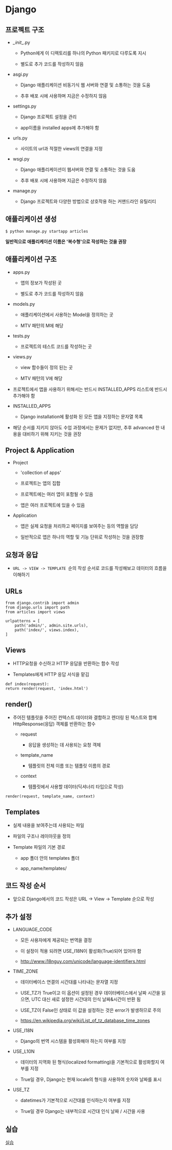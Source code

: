# Django

## 프로젝트 구조

- _\_init_\_.py
  
  - Python에게 이 디렉토리를 하나의 Python 패키지로 다루도록 지시
  
  - 별도로 추가 코드를 작성하지 않음

- asgi.py
  
  - Django 애플리케이션 비동기식 웹 서버와 연결 및 소통하는 것을 도움
  
  - 추후 배포 시에 사용하며 지금은 수정하지 않음

- settings.py
  
  - Django 프로젝트 설정을 관리
  
  - app이름을 installed apps에 추가해야 함

- urls.py
  
  - 사이트의 url과 적절한 views의 연결을 지정

- wsgi.py
  
  - Django 애플리케이션이 웹서버와 연결 및 소통하는 것을 도움
  
  - 추후 배포 시에 사용하며 지금은 수정하지 않음

- manage.py
  
  - Django 프로젝트와 다양한 방법으로 상호작용 하는 커맨드라인 유틸리티



## 애플리케이션 생성

```git
$ python manage.py startapp articles
```

**일반적으로 애플리케이션 이름은 '복수형'으로 작성하는 것을 권장**



## 애플리케이션 구조

- apps.py
  
  - 앱의 정보가 작성된 곳
  
  - 별도로 추가 코드를 작성하지 않음

- models.py
  
  - 애플리케이션에서 사용하는 Model을 정의하는 곳
  
  - MTV 패턴의 M에 해당

- tests.py
  
  - 프로젝트의 테스트 코드를 작성하는 곳

- views.py
  
  - view 함수들이 정의 된는 곳
  
  - MTV 패턴의 V에 해당



- 프로젝트에서 앱을 사용하기 위해서는 반드시 INSTALLED_APPS 리스트에 반드시 추가해야 함

- INSTALLED_APPS
  
  - Django installation에 활성화 된 모든 앱을 지정하는 문자열 목록

- 해당 순서를 지키지 않아도 수업 과정에서는 문제가 없지만, 추후 advanced 한 내용을 대비하기 위해 지키는 것을 권장



## Project & Application

- Project
  
  - 'collection of apps'
  
  - 프로젝트는 앱의 집합
  
  - 프로젝트에는 여러 앱이 포함될 수 있음
  
  - 앱은 여러 프로젝트에 있을 수 있음

- Application
  
  - 앱은 실제 요청을 처리하고 페이지를 보여주는 등의 역할을 담당
  
  - 일반적으로 앱은 하나의 역할 및 기능 단위로 작성하는 것을 권장함



## 요청과 응답

- `URL -> VIEW -> TEMPLATE `순의 작성 순서로 코드를 작성해보고 데이터의 흐름을 이해하기





## URLs

```django
from django.contrib import admin
from django.urls import path
from articles import views

urlpatterns = [
    path('admin/', admin.site.urls),
    path('index/', views.index),
]
```



## Views

- HTTP요청을 수신하고 HTTP 응답을 반환하는 함수 작성

- Templates에게 HTTP 응답 서식을 맡김

```django
def index(request): 
return render(request, 'index.html')
```





## render()

- 주어진 템플릿을 주어진 컨텍스트 데이터와 결합하고 렌더링 된 텍스트와 함께 HttpResponse(응답) 객체를 반환하는 함수
  
  - request
    
    - 응답을 생성하는 데 사용되는 요청 객체
  
  - template_name
    
    - 템플릿의 전체 이름 또는 템플릿 이름의 경로
  
  - context
    
    - 템플릿에서 사용할 데이터(딕셔너리 타입으로 작성)

```django
render(request, template_name, context)
```



## Templates

- 실제 내용을 보여주는데 사용되는 파일

- 파일의 구조나 레이아웃을 정의

- Template 파일의 기본 경로
  
  - app 폴더 안의 templates 폴더
  
  - app_name/templates/



## 코드 작성 순서

- 앞으로 Django에서의 코드 작성은 URL -> View -> Template 순으로 작성



## 추가 설정

- LANGUAGE_CODE
  
  - 모든 사용자에게 제공되는 번역을 결정
  
  - 이 설정이 적용 되려면 USE_I18N이 활성화(True)되어 있어야 함 
  
  - http://www.i18nguy.com/unicode/language-identifiers.html



- TIME_ZONE
  
  - 데이터베이스 연결의 시간대를 나타내는 문자열 지정
  
  - USE_TZ가 True이고 이 옵션이 설정된 경우 데이터베이스에서 날짜 시간을 읽으면, UTC 대신 새로 설정한 시간대의 인식 날짜&시간이 반환 됨
  
  - USE_TZ이 False인 상태로 이 값을 설정하는 것은 error가 발생하므로 주의
  
  - https://en.wikipedia.org/wiki/List_of_tz_database_time_zones



- USE_I18N
  
  - Django의 번역 시스템을 활성화해야 하는지 여부를 지정

- USE_L10N
  
  - 데이터의 지역화 된 형식(localized formatting)을 기본적으로 활성화할지 여부를 지정
  
  - True일 경우, Django는 현재 locale의 형식을 사용하여 숫자와 날짜를 표시

- USE_TZ
  
  - datetimes가 기본적으로 시간대를 인식하는지 여부를 지정
  
  - True일 경우 Django는 내부적으로 시간대 인식 날짜 / 시간을 사용





## 실습

[실습](./실습/day_2)



